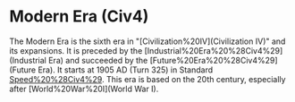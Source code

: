 # Modern Era (Civ4)

The Modern Era is the sixth era in "[Civilization%20IV](Civilization IV)" and its expansions. It is preceded by the [Industrial%20Era%20%28Civ4%29](Industrial Era) and succeeded by the [Future%20Era%20%28Civ4%29](Future Era). It starts at 1905 AD (Turn 325) in Standard [Speed%20%28Civ4%29](speed). This era is based on the 20th century, especially after [World%20War%20I](World War I).